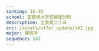 ```yaml
---
ranking: 16-30
school: 密歇根大学安娜堡分校
description: 全美第二十五
src: /assets/offer_update/142.jpg
major: 建筑学
sequence: 142
---
```


